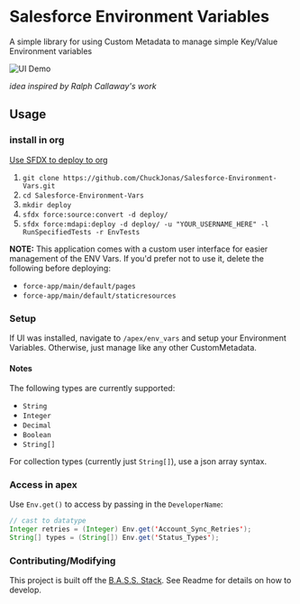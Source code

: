 # Salesforce Environment Variables

A simple library for using Custom Metadata to manage simple Key/Value Environment variables

![UI Demo](https://user-images.githubusercontent.com/5217568/55663312-a63c4c00-57d9-11e9-994c-6e76ea0bd135.gif)

*idea inspired by Ralph Callaway's work*

## Usage

### install in org

[Use SFDX to deploy to org](https://developer.salesforce.com/docs/atlas.en-us.sfdx_dev.meta/sfdx_dev/sfdx_dev_build_mdapi_deploy.htm)

1. `git clone https://github.com/ChuckJonas/Salesforce-Environment-Vars.git`
1. `cd Salesforce-Environment-Vars`
1. `mkdir deploy`
2. `sfdx force:source:convert -d deploy/`
3. `sfdx force:mdapi:deploy -d deploy/ -u "YOUR_USERNAME_HERE" -l RunSpecifiedTests -r EnvTests`

**NOTE:** This application comes with a custom user interface for easier management of the ENV Vars. If you'd prefer not to use it, delete the following before deploying:

- `force-app/main/default/pages`
- `force-app/main/default/staticresources`

### Setup

If UI was installed, navigate to `/apex/env_vars` and setup your Environment Variables.  Otherwise, just manage like any other CustomMetadata.

#### Notes

The following types are currently supported:

- `String`
- `Integer`
- `Decimal`
- `Boolean`
- `String[]`

For collection types (currently just `String[]`), use a json array syntax.

### Access in apex

Use `Env.get()` to access by passing in the `DeveloperName`:

``` java
// cast to datatype
Integer retries = (Integer) Env.get('Account_Sync_Retries');
String[] types = (String[]) Env.get('Status_Types');
```

### Contributing/Modifying

This project is built off the [B.A.S.S. Stack](https://github.com/ChuckJonas/bad-ass-salesforce-stack).  See Readme for details on how to develop.